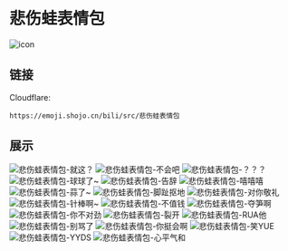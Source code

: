 # 悲伤蛙表情包
![icon](https://emoji.shojo.cn/bili/src/悲伤蛙表情包/icon.png)
## 链接
Cloudflare:
```
https://emoji.shojo.cn/bili/src/悲伤蛙表情包
```
## 展示
![悲伤蛙表情包-就这？](https://emoji.shojo.cn/bili/src/悲伤蛙表情包/悲伤蛙表情包-就这？.png)
![悲伤蛙表情包-不会吧](https://emoji.shojo.cn/bili/src/悲伤蛙表情包/悲伤蛙表情包-不会吧.png)
![悲伤蛙表情包-？？？](https://emoji.shojo.cn/bili/src/悲伤蛙表情包/悲伤蛙表情包-？？？.png)
![悲伤蛙表情包-球球了~](https://emoji.shojo.cn/bili/src/悲伤蛙表情包/悲伤蛙表情包-球球了~.png)
![悲伤蛙表情包-告辞](https://emoji.shojo.cn/bili/src/悲伤蛙表情包/悲伤蛙表情包-告辞.png)
![悲伤蛙表情包-嘻嘻嘻](https://emoji.shojo.cn/bili/src/悲伤蛙表情包/悲伤蛙表情包-嘻嘻嘻.png)
![悲伤蛙表情包-蒜了~](https://emoji.shojo.cn/bili/src/悲伤蛙表情包/悲伤蛙表情包-蒜了~.png)
![悲伤蛙表情包-脚趾抠地](https://emoji.shojo.cn/bili/src/悲伤蛙表情包/悲伤蛙表情包-脚趾抠地.png)
![悲伤蛙表情包-对你敬礼](https://emoji.shojo.cn/bili/src/悲伤蛙表情包/悲伤蛙表情包-对你敬礼.png)
![悲伤蛙表情包-针棒啊~](https://emoji.shojo.cn/bili/src/悲伤蛙表情包/悲伤蛙表情包-针棒啊~.png)
![悲伤蛙表情包-不值钱](https://emoji.shojo.cn/bili/src/悲伤蛙表情包/悲伤蛙表情包-不值钱.png)
![悲伤蛙表情包-夺笋啊](https://emoji.shojo.cn/bili/src/悲伤蛙表情包/悲伤蛙表情包-夺笋啊.png)
![悲伤蛙表情包-你不对劲](https://emoji.shojo.cn/bili/src/悲伤蛙表情包/悲伤蛙表情包-你不对劲.png)
![悲伤蛙表情包-裂开](https://emoji.shojo.cn/bili/src/悲伤蛙表情包/悲伤蛙表情包-裂开.png)
![悲伤蛙表情包-RUA他](https://emoji.shojo.cn/bili/src/悲伤蛙表情包/悲伤蛙表情包-RUA他.png)
![悲伤蛙表情包-别骂了](https://emoji.shojo.cn/bili/src/悲伤蛙表情包/悲伤蛙表情包-别骂了.png)
![悲伤蛙表情包-你挺会啊](https://emoji.shojo.cn/bili/src/悲伤蛙表情包/悲伤蛙表情包-你挺会啊.png)
![悲伤蛙表情包-笑YUE](https://emoji.shojo.cn/bili/src/悲伤蛙表情包/悲伤蛙表情包-笑YUE.png)
![悲伤蛙表情包-YYDS](https://emoji.shojo.cn/bili/src/悲伤蛙表情包/悲伤蛙表情包-YYDS.png)
![悲伤蛙表情包-心平气和](https://emoji.shojo.cn/bili/src/悲伤蛙表情包/悲伤蛙表情包-心平气和.png)
